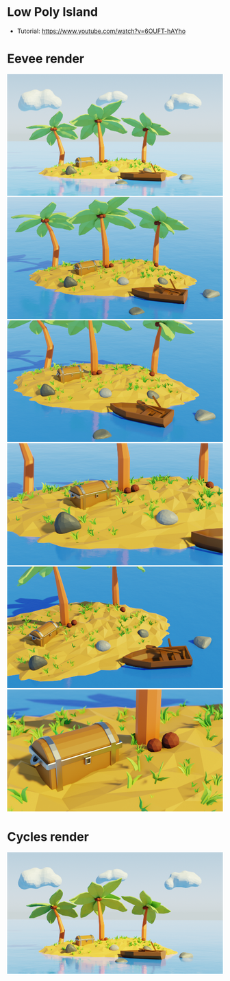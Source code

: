 # Low Poly Island

- Tutorial: https://www.youtube.com/watch?v=6OUFT-hAYho

# Eevee render

<img src="eevee.png" />

<img src="eevee2.png" />

<img src="eevee3.png" />

<img src="eevee4.png" />

<img src="eevee5.png" />

<img src="eevee6.png" />

# Cycles render

<img src="cycles.png" />
